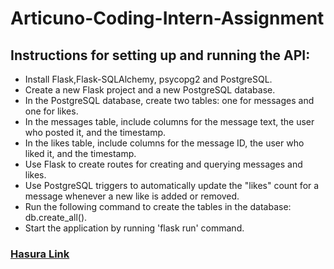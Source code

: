 <h1> Articuno-Coding-Intern-Assignment</h1>

## Instructions for setting up and running the API:
  * Install Flask,Flask-SQLAlchemy, psycopg2 and PostgreSQL.
  * Create a new Flask project and a new PostgreSQL database.
  * In the PostgreSQL database, create two tables: one for messages and one for likes.
  * In the messages table, include columns for the message text, the user who posted it, and the timestamp.
  * In the likes table, include columns for the message ID, the user who liked it, and the timestamp.
  * Use Flask to create routes for creating and querying messages and likes.
  * Use PostgreSQL triggers to automatically update the "likes" count for a message whenever a new like is added or removed.
  * Run the following command to create the tables in the database: db.create_all().
  * Start the application by running 'flask run' command.

### [Hasura Link](https://cloud.hasura.io/project/d808665f-7f70-429e-b6c6-dba969f32ada/details) 
